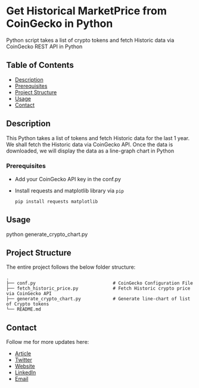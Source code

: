 # Get Historical MarketPrice from CoinGecko in Python

Python script takes a list of crypto tokens and fetch Historic data via CoinGecko REST API in Python

## Table of Contents

- [Description](#description)
- [Prerequisites](#prerequisites)
- [Project Structure](#structure)
- [Usage](#usage)
- [Contact](#contact)

## Description <a name = "description"></a>

This Python takes a list of tokens and fetch Historic data for the last 1 year. We shall fetch the Historic data via CoinGecko API. Once the data is downloaded, we will display the data as a line-graph chart in Python

### Prerequisites <a name = "prerequisites"></a>

- Add your CoinGecko API key in the conf.py
- Install requests and matplotlib library via `pip`

    `pip install requests matplotlib`
  
## Usage <a name = "usage"></a>

python generate_crypto_chart.py


## Project Structure  <a name = "structure"></a>

The entire project follows the below folder structure:

    .
    ├── conf.py                             # CoinGecko Configuration File
    ├── fetch_historic_price.py             # Fetch Historic crypto price via CoinGecko API
    ├── generate_crypto_chart.py            # Generate line-chart of list of Crypto tokens
    └── README.md


## Contact <a name = "contact"></a>

Follow me for more updates here:

- [Article](https://sapnaedu.com/fetch-historical-market-price-of-cryptocurrency-from-coingecko-in-python/)
- [Twitter](https://twitter.com/sapnaedu)
- [Website](https://www.sapnaedu.com)
- [LinkedIn](https://www.linkedin.com/in/kiranchandrashekhar/)
- [Email](mailto:kiran.chandrashekhar@gmail.com)

